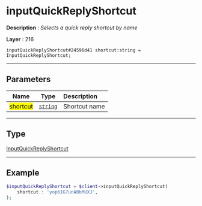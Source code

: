 # inputQuickReplyShortcut

**Description** : *Selects a quick reply shortcut by name*

**Layer** : 216

```tl
inputQuickReplyShortcut#24596d41 shortcut:string = InputQuickReplyShortcut;
```

---

## Parameters

| Name | Type | Description |
| :---: | :---: | :--- |
| <mark>shortcut</mark> | [`string`](type/string) | Shortcut name |

---

## Type

[InputQuickReplyShortcut](type/InputQuickReplyShortcut)

---

## Example

```php
$inputQuickReplyShortcut = $client->inputQuickReplyShortcut(
	shortcut : 'yop6IG7unABbMUXJ',
);
```